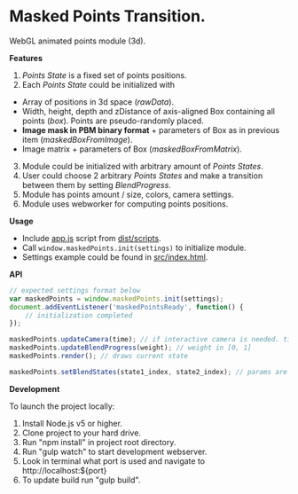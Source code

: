 # Masked Points Transition.

WebGL animated points module (3d).

**Features**

1. *Points State* is a fixed set of points positions.
2. Each *Points State* could be initialized with 
 - Array of positions in 3d space (*rawData*).
 - Width, height, depth and zDistance of axis-aligned Box containing all points (*box*). Points are pseudo-randomly placed.
 - **Image mask in PBM binary format** + parameters of Box as in previous item (*maskedBoxFromImage*).
 - Image matrix + parameters of Box (*maskedBoxFromMatrix*).
3. Module could be initialized with arbitrary amount of *Points States*.
4. User could choose 2 arbitrary *Points States* and make a transition between them by setting *BlendProgress*.
5. Module has points amount / size, colors, camera settings.
6. Module uses webworker for computing points positions.

**Usage**

- Include [app.js](https://github.com/mlknz/Masked-Points-Transition/tree/master/dist/scripts/app.js) script from [dist/scripts](https://github.com/mlknz/Masked-Points-Transition/tree/master/dist/scripts).
- Call `window.maskedPoints.init(settings)` to initialize module.
- Settings example could be found in [src/index.html](https://github.com/mlknz/Masked-Points-Transition/blob/master/src/index.html).

**API**

```javascript
// expected settings format below
var maskedPoints = window.maskedPoints.init(settings);
document.addEventListener('maskedPointsReady', function() {
    // initialization completed
});

maskedPoints.updateCamera(time); // if interactive camera is needed. time in seconds for inertia.
maskedPoints.updateBlendProgress(weight); // weight in [0, 1]
maskedPoints.render(); // draws current state

maskedPoints.setBlendStates(state1_index, state2_index); // params are integer indices as states go in settings.
```

**Development**

To launch the project locally:

1. Install Node.js v5 or higher.
2. Clone project to your hard drive.
3. Run "npm install" in project root directory.
4. Run "gulp watch" to start development webserver.
5. Look in terminal what port is used and navigate to http://localhost:${port}
6. To update build run "gulp build".
